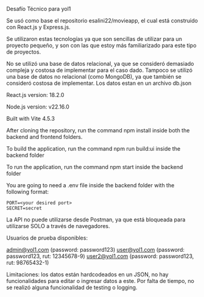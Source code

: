 Desafío Técnico para yol1

Se usó como base el repositorio esalini22/movieapp, el cual está construido con React.js y Express.js.

Se utilizaron estas tecnologías ya que son sencillas de utilizar para un proyecto pequeño, y son con las que estoy más familiarizado para este tipo de proyectos.

No se utilizó una base de datos relacional, ya que se consideró demasiado compleja y costosa de implementar para el caso dado. Tampoco se utilizó una base de datos no relacional (como MongoDB), ya que también se consideró costosa de implementar. Los datos estan en un archivo db.json

React.js version: 18.2.0

Node.js version: v22.16.0

Built with Vite 4.5.3

After cloning the repository, run the command npm install inside both the backend and frontend folders.

To build the application, run the command npm run build:ui inside the backend folder

To run the application, run the command npm start inside the backend folder

You are going to need a .env file inside the backend folder with the following format:

```
PORT=<your desired port>
SECRET=secret
```

La API no puede utilizarse desde Postman, ya que está bloqueada para utilizarse SOLO a través de navegadores.

Usuarios de prueba disponibles:

admin@yol1.com (password: password123)
user@yol1.com (password: password123, rut: 12345678-9)
user2@yol1.com (password: password123, rut: 98765432-1)

Limitaciones: los datos están hardcodeados en un JSON, no hay funcionalidades para editar o ingresar datos a este. Por falta de tiempo, no se realizó alguna funcionalidad de testing o logging.